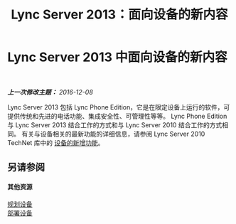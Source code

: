 ﻿---
title: Lync Server 2013：面向设备的新内容
TOCTitle: 面向设备的新内容
ms:assetid: d5481b83-99b7-46e3-9167-9811bded1f50
ms:mtpsurl: https://technet.microsoft.com/zh-cn/library/Gg398926(v=OCS.15)
ms:contentKeyID: 49314359
ms.date: 12/10/2016
mtps_version: v=OCS.15
ms.translationtype: HT
---

# Lync Server 2013 中面向设备的新内容

 

_**上一次修改主题：** 2016-12-08_

Lync Server 2013 包括 Lync Phone Edition，它是在限定设备上运行的软件，可提供传统和先进的电话功能、集成安全性、可管理性等等。 Lync Phone Edition 与 Lync Server 2013 结合工作的方式和与 Lync Server 2010 结合工作的方式相同。 有关与设备相关的最新功能的详细信息，请参阅 Lync Server 2010 TechNet 库中的 [设备的新增功能](http://go.microsoft.com/fwlink/?linkid=256490%26clcid=0x804)。

## 另请参阅

#### 其他资源

[规划设备](http://go.microsoft.com/fwlink/p/?linkid=256483)  
[部署设备](http://go.microsoft.com/fwlink/p/?linkid=256484)

